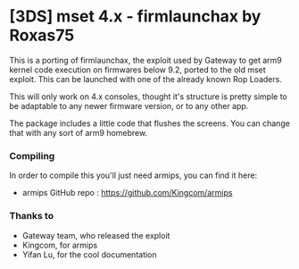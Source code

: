 [3DS] mset 4.x - firmlaunchax
by Roxas75
=======

This is a porting of firmlaunchax, the exploit used by Gateway to get arm9 kernel code execution on firmwares below 9.2,
ported to the old mset exploit. This can be launched with one of the already known Rop Loaders.

This will only work on 4.x consoles, thought it's structure is pretty simple to be adaptable to any newer firmware version,
or to any other app.

The package includes a little code that flushes the screens. You can change that with any sort of arm9 homebrew.

### Compiling
In order to compile this you'll just need armips, you can find it here:
- armips GitHub repo : https://github.com/Kingcom/armips

### Thanks to 
- Gateway team, who released the exploit
- Kingcom, for armips
- Yifan Lu, for the cool documentation 